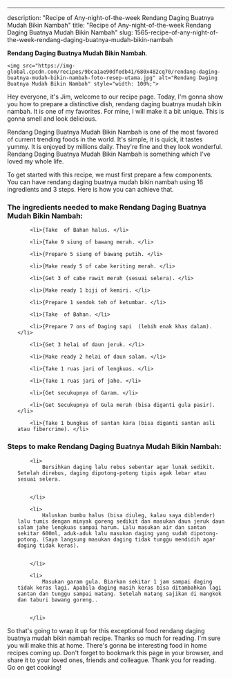 ---
description: "Recipe of Any-night-of-the-week Rendang Daging Buatnya Mudah Bikin Nambah"
title: "Recipe of Any-night-of-the-week Rendang Daging Buatnya Mudah Bikin Nambah"
slug: 1565-recipe-of-any-night-of-the-week-rendang-daging-buatnya-mudah-bikin-nambah

<p>
	<strong>Rendang Daging Buatnya Mudah Bikin Nambah</strong>. 
	
</p>
<p>
	
	<img src="https://img-global.cpcdn.com/recipes/9bca1ae90dfedb41/680x482cq70/rendang-daging-buatnya-mudah-bikin-nambah-foto-resep-utama.jpg" alt="Rendang Daging Buatnya Mudah Bikin Nambah" style="width: 100%;">
	
	
</p>
<p>
	Hey everyone, it's Jim, welcome to our recipe page. Today, I'm gonna show you how to prepare a distinctive dish, rendang daging buatnya mudah bikin nambah. It is one of my favorites. For mine, I will make it a bit unique. This is gonna smell and look delicious.
</p>
	
<p>
	
</p>
<p>
	Rendang Daging Buatnya Mudah Bikin Nambah is one of the most favored of current trending foods in the world. It's simple, it is quick, it tastes yummy. It is enjoyed by millions daily. They're fine and they look wonderful. Rendang Daging Buatnya Mudah Bikin Nambah is something which I've loved my whole life.
</p>

<p>
To get started with this recipe, we must first prepare a few components. You can have rendang daging buatnya mudah bikin nambah using 16 ingredients and 3 steps. Here is how you can achieve that.
</p>

<h3>The ingredients needed to make Rendang Daging Buatnya Mudah Bikin Nambah:</h3>

<ol>
	
		<li>{Take  of Bahan halus. </li>
	
		<li>{Take 9 siung of bawang merah. </li>
	
		<li>{Prepare 5 siung of bawang putih. </li>
	
		<li>{Make ready 5 of cabe keriting merah. </li>
	
		<li>{Get 3 of cabe rawit merah (sesuai selera). </li>
	
		<li>{Make ready 1 biji of kemiri. </li>
	
		<li>{Prepare 1 sendok teh of ketumbar. </li>
	
		<li>{Take  of Bahan. </li>
	
		<li>{Prepare 7 ons of Daging sapi  (lebih enak khas dalam). </li>
	
		<li>{Get 3 helai of daun jeruk. </li>
	
		<li>{Make ready 2 helai of daun salam. </li>
	
		<li>{Take 1 ruas jari of lengkuas. </li>
	
		<li>{Take 1 ruas jari of jahe. </li>
	
		<li>{Get secukupnya of Garam. </li>
	
		<li>{Get Secukupnya of Gula merah (bisa diganti gula pasir). </li>
	
		<li>{Take 1 bungkus of santan kara (bisa diganti santan asli atau fibercrime). </li>
	
</ol>
<p>
	
</p>

<h3>Steps to make Rendang Daging Buatnya Mudah Bikin Nambah:</h3>

<ol>
	
		<li>
			Bersihkan daging lalu rebus sebentar agar lunak sedikit. Setelah direbus, daging dipotong-potong tipis agak lebar atau sesuai selera.
			
			
		</li>
	
		<li>
			Haluskan bumbu halus (bisa diuleg, kalau saya diblender) lalu tumis dengan minyak goreng sedikit dan masukan daun jeruk daun salam jahe lengkuas sampai harum. Lalu masukan air dan santan sekitar 600ml, aduk-aduk lalu masukan daging yang sudah dipotong-potong. (Saya langsung masukan daging tidak tunggu mendidih agar daging tidak keras).
			
			
		</li>
	
		<li>
			Masukan garam gula. Biarkan sekitar 1 jam sampai daging tidak keras lagi. Apabila daging masih keras bisa ditambahkan lagi santan dan tunggu sampai matang. Setelah matang sajikan di mangkok dan taburi bawang goreng..
			
			
		</li>
	
</ol>

<p>
	
</p>

<p>
	So that's going to wrap it up for this exceptional food rendang daging buatnya mudah bikin nambah recipe. Thanks so much for reading. I'm sure you will make this at home. There's gonna be interesting food in home recipes coming up. Don't forget to bookmark this page in your browser, and share it to your loved ones, friends and colleague. Thank you for reading. Go on get cooking!
</p>
